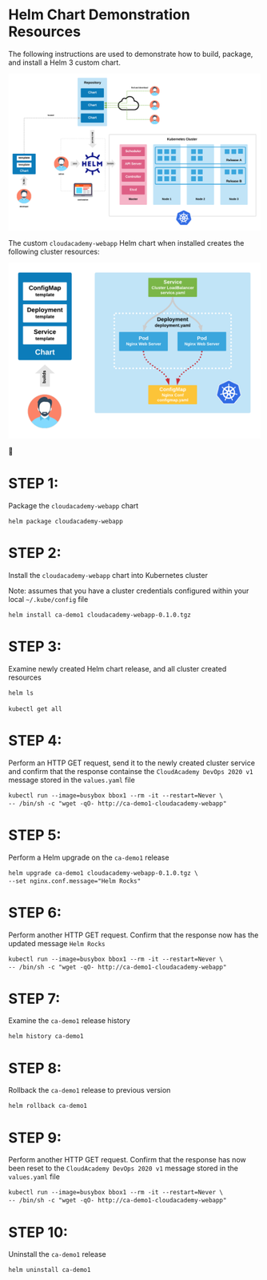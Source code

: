 # Helm Chart Demonstration Resources

The following instructions are used to demonstrate how to build, package, and install a Helm 3 custom chart.

![Helm](./doc/HelmKubernetesDistro.png)

The custom ```cloudacademy-webapp``` Helm chart when installed creates the following cluster resources:

![CloudAcademyWebapp](./doc/HelmTemplate1.png)

:metal:

# STEP 1:
Package the ```cloudacademy-webapp``` chart

```
helm package cloudacademy-webapp
```

# STEP 2:
Install the ```cloudacademy-webapp``` chart into Kubernetes cluster

Note: assumes that you have a cluster credentials configured within your local ```~/.kube/config``` file

```
helm install ca-demo1 cloudacademy-webapp-0.1.0.tgz
```

# STEP 3:
Examine newly created Helm chart release, and all cluster created resources

```
helm ls

kubectl get all
```

# STEP 4:
Perform an HTTP GET request, send it to the newly created cluster service and confirm that the response containse the ```CloudAcademy DevOps 2020 v1``` message stored in the ```values.yaml``` file

```
kubectl run --image=busybox bbox1 --rm -it --restart=Never \
-- /bin/sh -c "wget -qO- http://ca-demo1-cloudacademy-webapp"
```

# STEP 5:
Perform a Helm upgrade on the ```ca-demo1``` release

```
helm upgrade ca-demo1 cloudacademy-webapp-0.1.0.tgz \
--set nginx.conf.message="Helm Rocks"
```

# STEP 6:
Perform another HTTP GET request. Confirm that the response now has the updated message ```Helm Rocks```

```
kubectl run --image=busybox bbox1 --rm -it --restart=Never \
-- /bin/sh -c "wget -qO- http://ca-demo1-cloudacademy-webapp"
```

# STEP 7:
Examine the ```ca-demo1``` release history

```
helm history ca-demo1
```

# STEP 8:
Rollback the ```ca-demo1``` release to previous version

```
helm rollback ca-demo1
```

# STEP 9:
Perform another HTTP GET request. Confirm that the response has now been reset to the ```CloudAcademy DevOps 2020 v1``` message stored in the ```values.yaml``` file

```
kubectl run --image=busybox bbox1 --rm -it --restart=Never \
-- /bin/sh -c "wget -qO- http://ca-demo1-cloudacademy-webapp"
```

# STEP 10:
Uninstall the ```ca-demo1``` release

```
helm uninstall ca-demo1
```